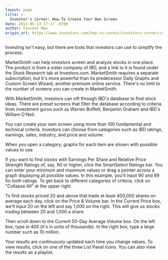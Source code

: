 ```yaml
---
layout: page
title: >-
  Investor's Corner: How To Create Your Own Screen
date: 2011-05-13 17:17 -0700
author: Vincent Mao
origin_url: https://www.investors.com/how-to-invest/investors-corner/investors-corner-how-to-create-your-own-screen/
---
```


Investing isn't easy, but there are tools that investors can use to simplify the process.

MarketSmith can help investors screen and analyze stocks in one place. The product is from a sister company of IBD, and a link to it is found under the Stock Research tab at Investors.com. MarketSmith requires a separate subscription, but it's more powerful than its predecessor Daily Graphs and Custom Screen Wizard, another premium online service. There's no limit to the number of screens you can create in MarketSmith.

With MarketSmith, investors can sift through IBD's database to find stock ideas. There are preset screens that filter the database according to criteria from investment gurus such as Warren Buffett, Benjamin Graham and IBD's William O'Neil.

You can create your own screen using more than 100 fundamental and technical criteria. Investors can choose from categories such as IBD ratings, earnings, sales, industry, and price and volume.

When you open a category, graphs for each item are shown with possible values to use.

If you want to find stocks with Earnings Per Share and Relative Price Strength Ratings of, say, 90 or higher, click the SmartSelect Ratings bar. You can enter your minimum and maximum values or drag a pointer across a graph displaying all possible values. In this example, you'll input 90 and 99 for both ratings. To get back to different categories of criteria, click on "Collapse All" at the upper right.

To find stocks priced 20 and above that trade at least 400,000 shares on average each day, click on the Price & Volume bar. In the Current Price box, we'll input 20 on the left and say 1,000 on the right. This will give us stocks trading between 20 and 1,000 a share.

Then scroll down to the Current 50-Day Average Volume box. On the left box, type in 400 (it's in units of thousands). In the right box, type a large number such as 10 million.

Your results are continuously updated each time you change values. To view results, click on one of the three List Panel icons. You can also view the results as a playlist.
